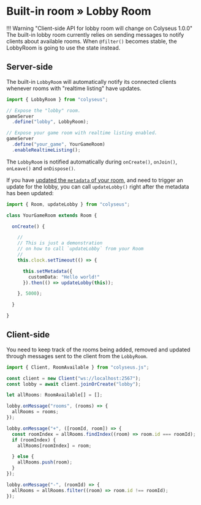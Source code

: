 # Built-in room &raquo; Lobby Room

!!! Warning "Client-side API for lobby room will change on Colyseus 1.0.0"
    The built-in lobby room currently relies on sending messages to notify clients about available rooms. When `@filter()` becomes stable, the LobbyRoom is going to use the state instead.

## Server-side

The built-in `LobbyRoom` will automatically notify its connected clients whenever rooms with "realtime listing" have updates.

```typescript
import { LobbyRoom } from "colyseus";

// Expose the "lobby" room.
gameServer
  .define("lobby", LobbyRoom);

// Expose your game room with realtime listing enabled.
gameServer
  .define("your_game", YourGameRoom)
  .enableRealtimeListing();
```

The `LobbyRoom` is notified automatically during `onCreate()`, `onJoin()`, `onLeave()` and `onDispose()`.

If you have [updated the `metadata` of your room](/server/room/#setmetadata-metadata), and need to trigger an update for the lobby, you can call `updateLobby()` right after the metadata has been updated:

```typescript
import { Room, updateLobby } from "colyseus";

class YourGameRoom extends Room {

  onCreate() {

    //
    // This is just a demonstration
    // on how to call `updateLobby` from your Room
    //
    this.clock.setTimeout(() => {

      this.setMetadata({
        customData: "Hello world!"
      }).then(() => updateLobby(this));

    }, 5000);

  }

}
```

## Client-side

You need to keep track of the rooms being added, removed and updated through messages sent to the client from the `LobbyRoom`.

```typescript
import { Client, RoomAvailable } from "colyseus.js";

const client = new Client("ws://localhost:2567");
const lobby = await client.joinOrCreate("lobby");

let allRooms: RoomAvailable[] = [];

lobby.onMessage("rooms", (rooms) => {
  allRooms = rooms;
});

lobby.onMessage("+", ([roomId, room]) => {
  const roomIndex = allRooms.findIndex((room) => room.id === roomId);
  if (roomIndex) {
    allRooms[roomIndex] = room;

  } else {
    allRooms.push(room);
  }
});

lobby.onMessage("-", (roomId) => {
  allRooms = allRooms.filter((room) => room.id !== roomId);
});
```